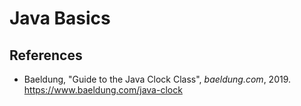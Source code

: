 # Java Basics

## References

- Baeldung, "Guide to the Java Clock Class", _baeldung.com_, 2019.
  <https://www.baeldung.com/java-clock>
